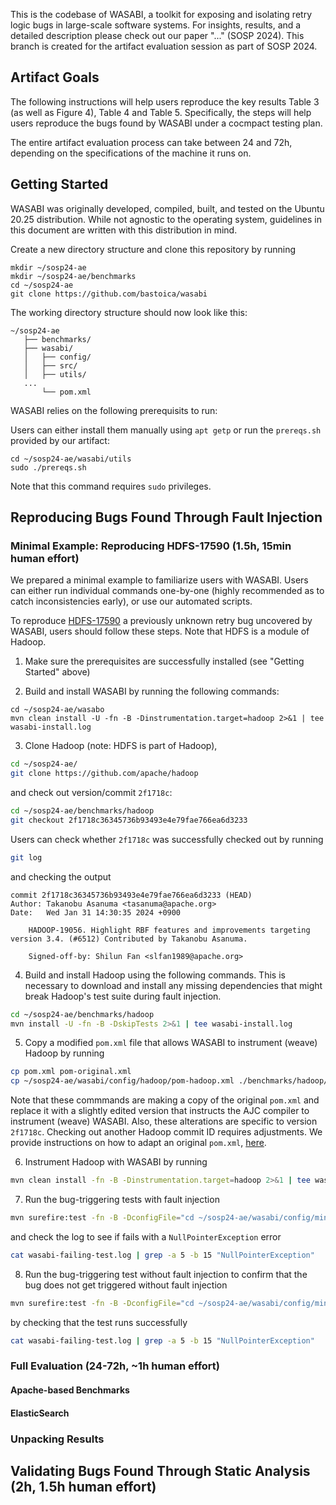 This is the codebase of WASABI, a toolkit for exposing and isolating retry logic bugs in large-scale software systems. For insights, results, and a detailed description please check out our paper "..." (SOSP 2024). This branch is created for the artifact evaluation session as part of SOSP 2024.


## Artifact Goals

The following instructions will help users reproduce the key results Table 3 (as well as Figure 4), Table 4 and Table 5. Specifically, the steps will help users reproduce the bugs found by WASABI under a cocmpact testing plan.

The entire artifact evaluation process can take between 24 and 72h, depending on the specifications of the machine it runs on.

## Getting Started

WASABI was originally developed, compiled, built, and tested on the Ubuntu 20.25 distribution. While not agnostic to the operating system, guidelines in this document are written with this distribution in mind.

Create a new directory structure and clone this repository by running
```
mkdir ~/sosp24-ae
mkdir ~/sosp24-ae/benchmarks
cd ~/sosp24-ae
git clone https://github.com/bastoica/wasabi
```

The working directory structure should now look like this:
```plaintext
~/sosp24-ae
   ├── benchmarks/
   ├── wasabi/
   │   ├── config/
   │   ├── src/
   │   ├── utils/
   ...
       └── pom.xml
```


WASABI relies on the following prerequisits to run:

Users can either install them manually using `apt getp` or run the `prereqs.sh` provided by our artifact:
```
cd ~/sosp24-ae/wasabi/utils
sudo ./prereqs.sh
```
Note that this command requires `sudo` privileges.

## Reproducing Bugs Found Through Fault Injection

### Minimal Example: Reproducing HDFS-17590 (1.5h, 15min human effort)

We prepared a minimal example to familiarize users with WASABI. Users can either run individual commands one-by-one (highly recommended as to catch inconsistencies early), or use our automated scripts.

To reproduce [HDFS-17590](https://issues.apache.org/jira/browse/HDFS-17590) a previously unknown retry bug uncovered by WASABI, users should follow these steps. Note that HDFS is a module of Hadoop.

1. Make sure the prerequisites are successfully installed (see "Getting Started" above)
   
2. Build and install WASABI by running the following commands:
```
cd ~/sosp24-ae/wasabo
mvn clean install -U -fn -B -Dinstrumentation.target=hadoop 2>&1 | tee wasabi-install.log
```

3. Clone Hadoop (note: HDFS is part of Hadoop),
```bash
cd ~/sosp24-ae/
git clone https://github.com/apache/hadoop
```
and check out version/commit `2f1718c`:
```bash
cd ~/sosp24-ae/benchmarks/hadoop
git checkout 2f1718c36345736b93493e4e79fae766ea6d3233
```
Users can check whether `2f1718c` was successfully checked out by running
```bash
git log
```
and checking the output
```
commit 2f1718c36345736b93493e4e79fae766ea6d3233 (HEAD)
Author: Takanobu Asanuma <tasanuma@apache.org>
Date:   Wed Jan 31 14:30:35 2024 +0900

    HADOOP-19056. Highlight RBF features and improvements targeting version 3.4. (#6512) Contributed by Takanobu Asanuma.
    
    Signed-off-by: Shilun Fan <slfan1989@apache.org>

```

4. Build and install Hadoop using the following commands. This is necessary to download and install any missing dependencies that might break Hadoop's test suite during fault injection.
```bash
cd ~/sosp24-ae/benchmarks/hadoop
mvn install -U -fn -B -DskipTests 2>&1 | tee wasabi-install.log
```

5. Copy a modified `pom.xml` file that allows WASABI to instrument (weave) Hadoop by running
```bash
cp pom.xml pom-original.xml
cp ~/sosp24-ae/wasabi/config/hadoop/pom-hadoop.xml ./benchmarks/hadoop/pom.xml
```
Note that these commmands are making a copy of the original `pom.xml` and replace it with a slightly edited version that instructs the AJC compiler to instrument (weave) WASABI. Also, these alterations are specific to version `2f1718c`. Checking out another Hadoop commit ID requires adjustments. We provide instructions on how to adapt an original `pom.xml`, [here](README.md#instrumentation-weaving-instructions).

6. Instrument Hadoop with WASABI by running
```bash
mvn clean install -fn -B -Dinstrumentation.target=hadoop 2>&1 | tee wasabi-install.log
```

7. Run the bug-triggering tests with fault injection
```bash
mvn surefire:test -fn -B -DconfigFile="cd ~/sosp24-ae/wasabi/config/min-example/example.conf" -Dtest=[NAME_OF_TEST] 2>&1 | tee wasabi-failing-test.log
```
and check the log to see if fails with a `NullPointerException` error
```bash
cat wasabi-failing-test.log | grep -a 5 -b 15 "NullPointerException"
```

8. Run the bug-triggering test without fault injection to confirm that the bug does not get triggered without fault injection
```bash
mvn surefire:test -fn -B -DconfigFile="cd ~/sosp24-ae/wasabi/config/min-example/example.conf" -Dtest=[NAME_OF_TEST] 2>&1 | tee wasabi-passing-test.log
```
by checking that the test runs successfully
```bash
cat wasabi-failing-test.log | grep -a 5 -b 15 "NullPointerException"
```


### Full Evaluation (24-72h, ~1h human effort)

#### Apache-based Benchmarks

#### ElasticSearch


### Unpacking Results


## Validating Bugs Found Through Static Analysis (2h, 1.5h human effort)
